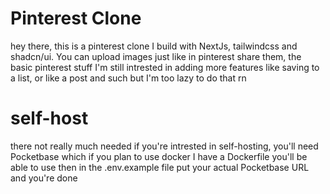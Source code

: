 # Pinterest Clone

hey there, this is a pinterest clone I build with NextJs, tailwindcss and shadcn/ui. You can upload images just like in pinterest share them, the basic pinterest stuff I'm still intrested in adding more features like saving to a list, or like a post and such but I'm too lazy to do that rn

# self-host

there not really much needed if you're intrested in self-hosting, you'll need Pocketbase which if you plan to use docker I have a Dockerfile you'll be able to use then in the .env.example file put your actual Pocketbase URL and you're done

